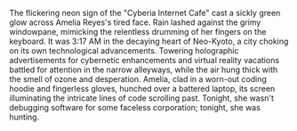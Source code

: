 The flickering neon sign of the "Cyberia Internet Cafe" cast a sickly green glow across Amelia Reyes's tired face. Rain lashed against the grimy windowpane, mimicking the relentless drumming of her fingers on the keyboard.  It was 3:17 AM in the decaying heart of Neo-Kyoto, a city choking on its own technological advancements.  Towering holographic advertisements for cybernetic enhancements and virtual reality vacations battled for attention in the narrow alleyways, while the air hung thick with the smell of ozone and desperation. Amelia, clad in a worn-out coding hoodie and fingerless gloves, hunched over a battered laptop, its screen illuminating the intricate lines of code scrolling past.  Tonight, she wasn't debugging software for some faceless corporation; tonight, she was hunting.
